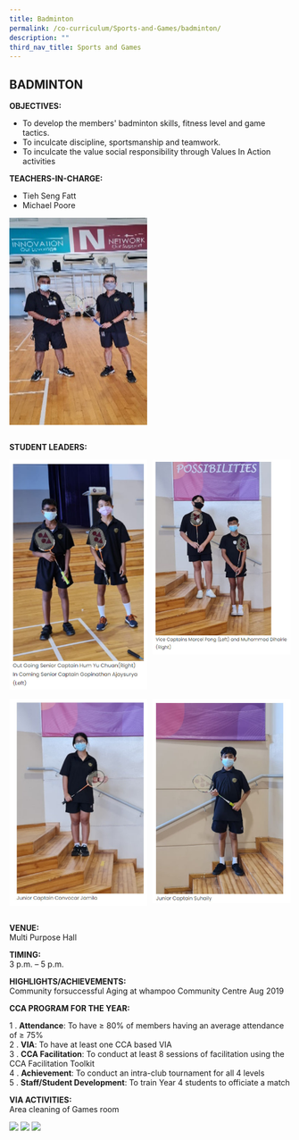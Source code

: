 ```yaml
---
title: Badminton
permalink: /co-curriculum/Sports-and-Games/badminton/
description: ""
third_nav_title: Sports and Games
---
```

## BADMINTON

**OBJECTIVES:**

*   To develop the members' badminton skills, fitness level and game tactics.
*   To inculcate discipline, sportsmanship and teamwork.
*   To inculcate the value social responsibility through Values In Action activities

**TEACHERS-IN-CHARGE:**

*   Tieh Seng Fatt
*   Michael Poore

<img src="/images/sng8.jpg" style="width:49%" align=left>
<br clear="left"><br>

**STUDENT LEADERS:**

<img src="/images/bad1.jpg" style="width:49%" align=left>
<img src="/images/bad2.jpg" style="width:49%" align=right>
<br clear="left"><br>

<img src="/images/bad3.jpg" style="width:49%" align=left>
<img src="/images/bad4.jpg" style="width:49%" align=right>
<br clear="left"><br>

**VENUE:**<br>
Multi Purpose Hall

**TIMING:**<br>
3 p.m. – 5 p.m.

**HIGHLIGHTS/ACHIEVEMENTS:**<br>
Community forsuccessful Aging at whampoo Community Centre Aug 2019

**CCA PROGRAM FOR THE YEAR:**

1 \.  **Attendance**: To have ≥ 80% of members having an average attendance of ≥ 75%<br>
2 \.  **VIA**: To have at least one CCA based VIA<br>
3 \.  **CCA Facilitation**: To conduct at least 8 sessions of facilitation using the CCA Facilitation Toolkit<br>
4 \.  **Achievement**: To conduct an intra-club tournament for all 4 levels<br>
5 \.  **Staff/Student Development**: To train Year 4 students to officiate a match

**VIA ACTIVITIES:**<br>
Area cleaning of Games room

<img src="/images/eng1.jpeg" style="width:85%">

<img src="/images/eng1.jpeg" style="width:85%">

<img src="/images/eng1.jpeg" style="width:85%">